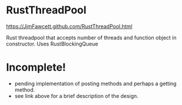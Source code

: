 # RustThreadPool

https://JimFawcett.github.com/RustThreadPool.html

Rust threadpool that accepts number of threads and function object in constructor.  Uses RustBlockingQueue

# Incomplete!
  - pending implementation of posting methods and perhaps a getting method.
  - see link above for a brief description of the design.
